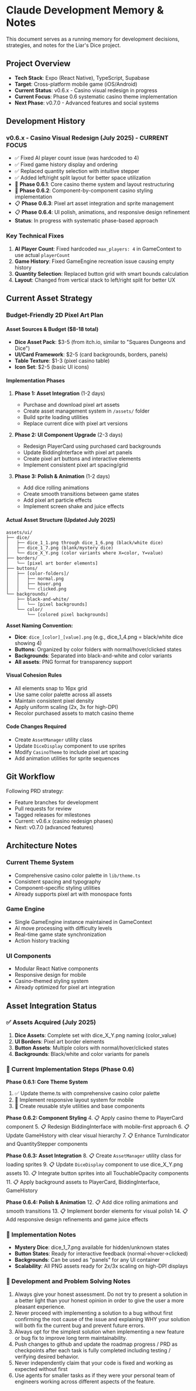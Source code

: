 # Claude Development Memory & Notes

This document serves as a running memory for development decisions, strategies, and notes for the Liar's Dice project.

## Project Overview
- **Tech Stack**: Expo (React Native), TypeScript, Supabase
- **Target**: Cross-platform mobile game (iOS/Android)
- **Current Status**: v0.6.x - Casino visual redesign in progress
- **Current Focus**: Phase 0.6 systematic casino theme implementation
- **Next Phase**: v0.7.0 - Advanced features and social systems

## Development History

### v0.6.x - Casino Visual Redesign (July 2025) - **CURRENT FOCUS**
- ✅ Fixed AI player count issue (was hardcoded to 4)
- ✅ Fixed game history display and ordering  
- ✅ Replaced quantity selection with intuitive stepper
- ✅ Added left/right split layout for better space utilization
- 🔄 **Phase 0.6.1**: Core casino theme system and layout restructuring
- 🔄 **Phase 0.6.2**: Component-by-component casino styling implementation
- 📋 **Phase 0.6.3**: Pixel art asset integration and sprite management
- 📋 **Phase 0.6.4**: UI polish, animations, and responsive design refinement
- **Status**: In progress with systematic phase-based approach

### Key Technical Fixes
1. **AI Player Count**: Fixed hardcoded `max_players: 4` in GameContext to use actual `playerCount`
2. **Game History**: Fixed GameEngine recreation issue causing empty history
3. **Quantity Selection**: Replaced button grid with smart bounds calculation
4. **Layout**: Changed from vertical stack to left/right split for better UX

## Current Asset Strategy

### Budget-Friendly 2D Pixel Art Plan

#### Asset Sources & Budget ($8-18 total)
- **Dice Asset Pack**: $3-5 (from itch.io, similar to "Squares Dungeons and Dice")
- **UI/Card Framework**: $2-5 (card backgrounds, borders, panels)
- **Table Texture**: $1-3 (pixel casino table)
- **Icon Set**: $2-5 (basic UI icons)

#### Implementation Phases
1. **Phase 1: Asset Integration** (1-2 days)
   - Purchase and download pixel art assets
   - Create asset management system in `/assets/` folder
   - Build sprite loading utilities
   - Replace current dice with pixel art versions

2. **Phase 2: UI Component Upgrade** (2-3 days)
   - Redesign PlayerCard using purchased card backgrounds
   - Update BiddingInterface with pixel art panels
   - Create pixel art buttons and interactive elements
   - Implement consistent pixel art spacing/grid

3. **Phase 3: Polish & Animation** (1-2 days)
   - Add dice rolling animations
   - Create smooth transitions between game states
   - Add pixel art particle effects
   - Implement screen shake and juice effects

#### Actual Asset Structure (Updated July 2025)
```
assets/ui/
├── dice/
│   ├── dice_1_1.png through dice_1_6.png (black/white dice)
│   ├── dice_1_7.png (blank/mystery dice)
│   └── dice_X_Y.png (color variants where X=color, Y=value)
├── borders/
│   └── [pixel art border elements]
├── buttons/
│   ├── [color-folders]/
│   │   ├── normal.png
│   │   ├── hover.png
│   │   └── clicked.png
└── backgrounds/
    ├── black-and-white/
    │   └── [pixel backgrounds]
    └── color/
        └── [colored pixel backgrounds]
```

**Asset Naming Convention:**
- **Dice**: `dice_[color]_[value].png` (e.g., dice_1_4.png = black/white dice showing 4)
- **Buttons**: Organized by color folders with normal/hover/clicked states
- **Backgrounds**: Separated into black-and-white and color variants
- **All assets**: PNG format for transparency support

#### Visual Cohesion Rules
- All elements snap to 16px grid
- Use same color palette across all assets
- Maintain consistent pixel density
- Apply uniform scaling (2x, 3x for high-DPI)
- Recolor purchased assets to match casino theme

#### Code Changes Required
- Create `AssetManager` utility class
- Update `DiceDisplay` component to use sprites
- Modify `CasinoTheme` to include pixel art spacing
- Add animation utilities for sprite sequences

## Git Workflow
Following PRD strategy:
- Feature branches for development
- Pull requests for review
- Tagged releases for milestones
- Current: v0.6.x (casino redesign phases)
- Next: v0.7.0 (advanced features)

## Architecture Notes

### Current Theme System
- Comprehensive casino color palette in `lib/theme.ts`
- Consistent spacing and typography
- Component-specific styling utilities
- Already supports pixel art with monospace fonts

### Game Engine
- Single GameEngine instance maintained in GameContext
- AI move processing with difficulty levels
- Real-time game state synchronization
- Action history tracking

### UI Components
- Modular React Native components
- Responsive design for mobile
- Casino-themed styling system
- Already optimized for pixel art integration

## Asset Integration Status

### ✅ Assets Acquired (July 2025)
1. **Dice Assets**: Complete set with dice_X_Y.png naming (color_value)
2. **UI Borders**: Pixel art border elements
3. **Button Assets**: Multiple colors with normal/hover/clicked states
4. **Backgrounds**: Black/white and color variants for panels

### 🔄 Current Implementation Steps (Phase 0.6)

**Phase 0.6.1: Core Theme System** 
1. ✅ Update theme.ts with comprehensive casino color palette
2. 🔄 Implement responsive layout system for mobile
3. 🔄 Create reusable style utilities and base components

**Phase 0.6.2: Component Styling**
4. 📋 Apply casino theme to PlayerCard component
5. 📋 Redesign BiddingInterface with mobile-first approach
6. 📋 Update GameHistory with clear visual hierarchy
7. 📋 Enhance TurnIndicator and QuantityStepper components

**Phase 0.6.3: Asset Integration**
8. 📋 Create `AssetManager` utility class for loading sprites
9. 📋 Update `DiceDisplay` component to use dice_X_Y.png assets
10. 📋 Integrate button sprites into all TouchableOpacity components
11. 📋 Apply background assets to PlayerCard, BiddingInterface, GameHistory

**Phase 0.6.4: Polish & Animation**
12. 📋 Add dice rolling animations and smooth transitions
13. 📋 Implement border elements for visual polish
14. 📋 Add responsive design refinements and game juice effects

### 📝 Implementation Notes
- **Mystery Dice**: dice_1_7.png available for hidden/unknown states
- **Button States**: Ready for interactive feedback (normal→hover→clicked)
- **Backgrounds**: Can be used as "panels" for any UI container
- **Scalability**: All PNG assets ready for 2x/3x scaling on high-DPI displays

### 📝 Development and Problem Solving Notes
1. Always give your honest assessment. Do not try to present a solution in a better light than your honest opinion in order to give the user a more pleasant experience.
2. Never proceed with implementing a solution to a bug without first confirming the root cause of the issue and explaining WHY your solution will both fix the current bug and prevent future errors.
3. Always opt for the simplest solution when implementing a new feature or bug fix to improve long term maintainability.
4. Push changes to github and update the roadmap progress / PRD as checkpoints after each task is fully completed including testing / verifying desired behavior.
5. Never independently claim that your code is fixed and working as expected without first
6. Use agents for smaller tasks as if they were your personal team of engineers working across different aspects of the feature. 